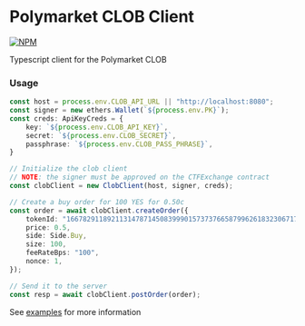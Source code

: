 # Polymarket CLOB Client

<a href='https://www.npmjs.com/package/@polymarket/clob-client'>
    <img src='https://img.shields.io/npm/v/@polymarket/clob-client.svg' alt='NPM'/>
</a>

Typescript client for the Polymarket CLOB

### Usage

```ts
const host = process.env.CLOB_API_URL || "http://localhost:8080";
const signer = new ethers.Wallet(`${process.env.PK}`);
const creds: ApiKeyCreds = {
    key: `${process.env.CLOB_API_KEY}`,
    secret: `${process.env.CLOB_SECRET}`,
    passphrase: `${process.env.CLOB_PASS_PHRASE}`,
}

// Initialize the clob client
// NOTE: the signer must be approved on the CTFExchange contract
const clobClient = new ClobClient(host, signer, creds);

// Create a buy order for 100 YES for 0.50c
const order = await clobClient.createOrder({
    tokenId: "16678291189211314787145083999015737376658799626183230671758641503291735614088",
    price: 0.5,
    side: Side.Buy,
    size: 100,
    feeRateBps: "100",
    nonce: 1,    
});

// Send it to the server
const resp = await clobClient.postOrder(order);
```

See [examples](examples/) for more information
